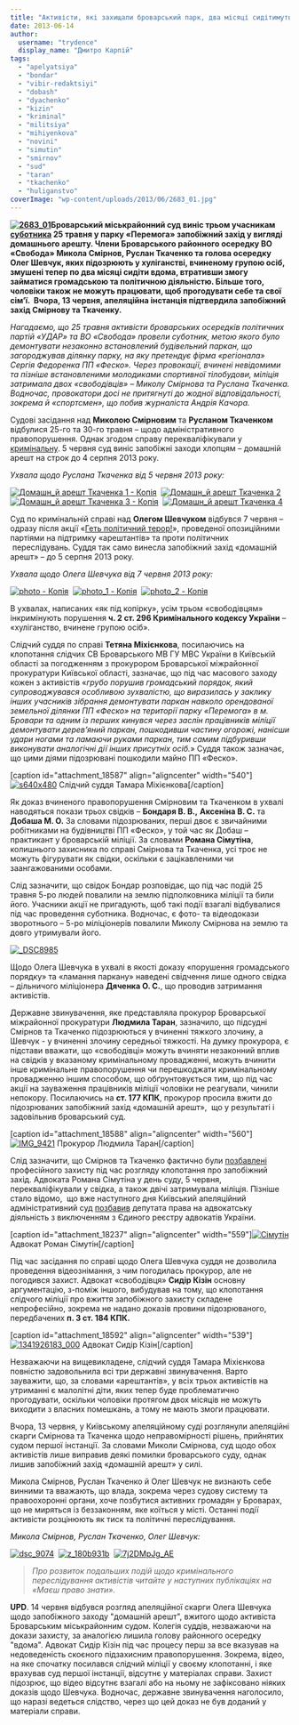 ```yaml
---
title: "Активісти, які захищали броварський парк, два місяці сидітимуть під домашнім арештом"
date: 2013-06-14
author: 
  username: "trydence"
  display_name: "Дмитро Карпій"
tags: 
  - "apelyatsiya"
  - "bondar"
  - "vibir-redaktsiyi"
  - "dobash"
  - "dyachenko"
  - "kizin"
  - "kriminal"
  - "militsiya"
  - "mihiyenkova"
  - "novini"
  - "simutin"
  - "smirnov"
  - "sud"
  - "taran"
  - "tkachenko"
  - "huliganstvo"
coverImage: "wp-content/uploads/2013/06/2683_01.jpg"
---
```


**[![2683_01](https://mpz.brovary.org/wp-content/uploads/2013/06/2683_01.jpg)](https://mpz.brovary.org/wp-content/uploads/2013/06/2683_01.jpg)Броварський міськрайонний суд виніс трьом учасникам [суботника](https://mpz.brovary.org/krivavi-sutichki-vidbulis-u-brovarah-mizh-meshkantsyami-ta-zabudovnikami-tsentralnogo-parku/) 25 травня у парку «Перемога» запобіжний захід у вигляді домашнього арешту. Члени Броварського районного осередку ВО «Свобода» Микола Смірнов, Руслан Ткаченко та голова осередку Олег Шевчук, яких підозрюють у хуліганстві, вчиненому групою осіб, змушені тепер по два місяці сидіти вдома, втративши змогу займатися громадською та політичною діяльністю. Більше того, чоловіки також не можуть працювати, щоб прогодувати себе та свої сім’ї.  Вчора, 13 червня, апеляційна інстанція підтвердила запобіжний захід Смірнову та Ткаченку.**

_Нагадаємо, що 25 травня активісти броварських осередків політичних партій «УДАР» та ВО «Свобода» провели суботник, метою якого було демонтувати незаконно встановлений будівельний паркан, що загороджував ділянку парку, на яку претендує фірма «регіонала» Сергія Федоренка ПП «Феско». Через провокації, вчинені невідомими та пізніше встановленими молодиками спортивної тілобудови, міліція затримала двох «свободівців» – Миколу Смірнова та Руслана Ткаченка. Водночас, провокатори досі не притягнуті до жодної відповідальності, зокрема й «спортсмен», що побив журналіста Андрія Качора._

Судові засідання над **Миколою Смірновим** та **Русланом Ткаченком** відбулися 25-го та 30-го травня – щодо адміністративного правопорушення. Однак згодом справу перекваліфікували у [кримінальну](https://mpz.brovary.org/militsiya-zvinuvachuye-zahisnikiv-parku-peremoga-u-kriminali/). 5 червня суд виніс запобіжні заходи хлопцям – домашній арешт на строк до 4 серпня 2013 року.

_Ухвала щодо Руслана Ткаченка від 5 червня 2013 року:_

[![Домашн_й арешт Ткаченка 1 - Копія](https://mpz.brovary.org/wp-content/uploads/2013/06/Domashn_y-aresht-Tkachenka-1-Kopiya.jpg)](https://mpz.brovary.org/wp-content/uploads/2013/06/Domashn_y-aresht-Tkachenka-1-Kopiya.jpg)  [![Домашн_й арешт Ткаченка 2](https://mpz.brovary.org/wp-content/uploads/2013/06/Domashn_y-aresht-Tkachenka-2.jpg)](https://mpz.brovary.org/wp-content/uploads/2013/06/Domashn_y-aresht-Tkachenka-2.jpg)  [![Домашн_й арешт Ткаченка 3 - Копія](https://mpz.brovary.org/wp-content/uploads/2013/06/Domashn_y-aresht-Tkachenka-3-Kopiya.jpg)](https://mpz.brovary.org/wp-content/uploads/2013/06/Domashn_y-aresht-Tkachenka-3-Kopiya.jpg)  [![Домашн_й арешт Ткаченка 4](https://mpz.brovary.org/wp-content/uploads/2013/06/Domashn_y-aresht-Tkachenka-4.jpg)](https://mpz.brovary.org/wp-content/uploads/2013/06/Domashn_y-aresht-Tkachenka-4.jpg)

Суд по кримінальній справі над **Олегом Шевчуком** відбувся 7 червня – одразу після акції «[Геть політичний терор!](https://mpz.brovary.org/ponad-sotnya-lyudey-viyshla-na-protest-proti-myentovskogo-byespryedyela-u-brovarah-foto/)», проведеної опозиційними партіями на підтримку «арештантів» та проти політичних  переслідувань. Суддя так само винесла запобіжний захід «домашній арешт» – до 5 серпня 2013 року.

_Ухвала щодо Олега Шевчука від 7 червня 2013 року:_

[![photo - Копія](https://mpz.brovary.org/wp-content/uploads/2013/06/photo-Kopiya.jpg)](https://mpz.brovary.org/wp-content/uploads/2013/06/photo-Kopiya.jpg)  [![photo_1 - Копія](https://mpz.brovary.org/wp-content/uploads/2013/06/photo_1-Kopiya.jpg)](https://mpz.brovary.org/wp-content/uploads/2013/06/photo_1-Kopiya.jpg)  [![photo_2 - Копія](https://mpz.brovary.org/wp-content/uploads/2013/06/photo_2-Kopiya.jpg)](https://mpz.brovary.org/wp-content/uploads/2013/06/photo_2-Kopiya.jpg)

В ухвалах, написаних «як під копірку», усім трьом «свободівцям» інкримінують порушення **ч. 2 ст. 296 Кримінального кодексу України** – «хуліганство, вчинене групою осіб».

Слідчий суддя по справі **Тетяна Міхієнкова**, посилаючись на клопотання слідчих СВ Броварського МВ ГУ МВС України в Київській області за погодженням з прокурором Броварської міжрайонної прокуратури Київської області, зазначає, що під час масового заходу кожен з активістів «_грубо порушив громадський порядок, який супроводжувався особливою зухвалістю, що виразилась у заклику інших учасників зібрання демонтувати паркан навколо орендованої земельної ділянки ПП «Феско» на території парку «Перемога» в м. Бровари та одним із перших кинувся через заслін працівників міліції демонтувати дерев’яний паркан, пошкодивши частину огорожі, нанісши удари ногами та ламаючи руками паркан, тим самим підбуривши виконувати аналогічні дії інших присутніх осіб._» Суддя також зазначає, що цими діями підозрювані пошкодили майно ПП «Феско».

\[caption id="attachment\_18587" align="aligncenter" width="540"\][![s640x480](https://mpz.brovary.org/wp-content/uploads/2013/06/s640x480.jpg)](https://mpz.brovary.org/wp-content/uploads/2013/06/s640x480.jpg) Слідчий суддя Тамара Міхієнкова\[/caption\]

Як доказ вчиненого правопорушення Смірновим та Ткаченком в ухвалі наводяться покази трьох свідків – **Бондаря В. В.,** **Аксеніна В. С.** та **Добаша М. О.** За словами підозрюваних, перші двоє є звичайними робітниками на будівництві ПП «Феско», у той час як Добаш – практикант у броварській міліції. За словами **Романа Сімутіна**, колишнього захисника по справі Смірнова та Ткаченка, усі троє не можуть фігурувати як свідки, оскільки є зацікавленими чи заангажованими особами.

Слід зазначити, що свідок Бондар розповідає, що під час подій 25 травня 5-ро людей повалили на землю підполковника міліції та били його. Учасники акції не пригадують, щоб такі події взагалі відбувалися під час проведення суботника. Водночас, є фото- та відеодокази зворотнього – 5-ро міліціонерів повалили Миколу Смірнова на землю та довго утримували його.

[![_DSC8985](https://mpz.brovary.org/wp-content/uploads/2013/05/DSC8985.jpg)](https://mpz.brovary.org/wp-content/uploads/2013/05/DSC8985.jpg)

Щодо Олега Шевчука в ухвалі в якості доказу «порушення громадського порядку» та «ламання паркану» наведені свідчення лише одного свідка – дільничого міліціонера **Дяченка О. С.**, що проводив затримання активістів.

Державне звинувачення, яке представляла прокурор Броварської міжрайонної прокуратури **Людмила Таран**, зазначило, що підсудні Смірнов та Ткаченко підозрюються у вчиненні тяжкого злочину, а Шевчук - у вчиненні злочину середньої тяжкості. На думку прокурора, є підстави вважати, що «свободівці» можуть вчиняти незаконний вплив на свідків у вказаному кримінальному провадженні, можуть вчинити інше кримінальне правопорушення чи перешкоджати кримінальному провадженню іншим способом, що обґрунтовується тим, що під час акції на зауваження працівників міліції чоловіки не реагували, чинили непокору. Посилаючись на **ст. 177 КПК**, прокурор просила вжити до підозрюваних запобіжний захід «домашній арешт»,  що у результаті і задовільнив броварський суд.

\[caption id="attachment\_18588" align="aligncenter" width="560"\][![IMG_9421](https://mpz.brovary.org/wp-content/uploads/2013/06/IMG_9421.jpg)](https://mpz.brovary.org/wp-content/uploads/2013/06/IMG_9421.jpg) Прокурор Людмила Таран\[/caption\]

Слід зазначити, що Смірнов та Ткаченко фактично були [позбавлені](https://mpz.brovary.org/deputat-simutin-obitsyaye-prityagti-militsioneriv-do-vidpovidalnosti-za-svoye-nezakonne-zatrimannya-sogodni/) професійного захисту під час розгляду клопотання про запобіжний захід. Адвоката Романа Сімутіна у день суду, 5 червня, перекваліфікували у свідка, а також двічі затримувала міліція. Пізніше стало відомо,  що вже наступного дня Київський апеляційний адміністративний суд [позбавив](https://mpz.brovary.org/deputata-simutina-oshtrafuvali-za-nepokoru-militsiyi-ta-pozbavili-advokatskogo-posvidchennya/) депутата права на адвокатську діяльність з виключенням з Єдиного реєстру адвокатів України.

\[caption id="attachment\_18237" align="aligncenter" width="559"\][![Сімутін](https://mpz.brovary.org/wp-content/uploads/2013/06/Simutin.jpg)](https://mpz.brovary.org/wp-content/uploads/2013/06/Simutin.jpg) Адвокат Роман Сімутін\[/caption\]

Під час засідання по справі щодо Олега Шевчука суддя не дозволила проведення відеознімання, з чим погодилась прокурор, але не погодився захист. Адвокат «свободівця» **Сидір Кізін** основну аргументацію, з-поміж іншого, вибудував на тому, що клопотання слідчого міліції про вжиття запобіжного захисту складене непрофесійно, зокрема не надано доказів провини підозрюваного, передбачених **п. 3 ст. 184 КПК.**

\[caption id="attachment\_18592" align="aligncenter" width="539"\][![1341926183_000](https://mpz.brovary.org/wp-content/uploads/2013/06/1341926183_000.jpg)](https://mpz.brovary.org/wp-content/uploads/2013/06/1341926183_000.jpg) Адвокат Сидір Кізін\[/caption\]

Незважаючи на вищевикладене, слідчий суддя Тамара Міхієнкова повністю задовольнила всі три державні звинувачення. Варто зауважити, що, за словами «арештантів», у всіх трьох активістів на утриманні є малолітні діти, яких тепер буде проблематично прогодувати, оскільки чоловіки протягом двох місяців не можуть виходити з власних помешкань, а тому не мають змоги працювати.

Вчора, 13 червня, у Київському апеляційному суді розглянули апеляційні скарги Смірнова та Ткаченка щодо неправомірності рішень, прийнятих судом першої інстанції. За словами Миколи Смірнова, суд щодо обох активістів лише виправив деякі помилки броварського суду, однак лишив запобіжний захід «домашній арешт» у силі.

Микола Смірнов, Руслан Ткаченко й Олег Шевчук не визнають себе винними та вважають, що влада, зокрема через судову систему та правоохоронні органи, хоче позбутися активних громадян у Броварах, що не миряться із беззаконням, яке коїться у місті. Останні події активісти розцінюють як тиск та політичні переслідування.

_Микола Смірнов, Руслан Ткаченко, Олег Шевчук:_

[![dsc_9074](https://mpz.brovary.org/wp-content/uploads/2013/06/dsc_9074.jpg)](https://mpz.brovary.org/wp-content/uploads/2013/06/dsc_9074.jpg)  [![z_180b931b](https://mpz.brovary.org/wp-content/uploads/2013/06/z_180b931b.jpg)](https://mpz.brovary.org/wp-content/uploads/2013/06/z_180b931b.jpg)  [![7j2DMpJg_AE](https://mpz.brovary.org/wp-content/uploads/2013/06/7j2DMpJg_AE.jpg)](https://mpz.brovary.org/wp-content/uploads/2013/06/7j2DMpJg_AE.jpg)

> _Про розвиток подальших подій щодо кримінального переслідування активістів читайте у наступних публікаціях на «Маєш право знати»._

**UPD**. 14 червня відбувся розгляд апеляційної скарги Олега Шевчука щодо запобіжного заходу "домашній арешт", вжитого щодо активіста Броварським міськрайонним судом. Колегія суддів, незважаючи на докази захисту, за аналогією лишила голову районного осередку "вдома". Адвокат Сидір Кізін під час процесу перш за все вказував на недоведеність скоєного підзахисним правопорушення. Зокрема, відео, на яке спочатку посилався слідчий міліції у своєму клопотанні, і яке врахував суд першої інстанції, відсутнє у матеріалах справи. Захист підозрює, що відео відсутнє взагалі або на ньому не зафіксовано ніяких доказів щодо Шевчука. Водночас, державне звинувачення наголосило, що наразі ведеться слідство, через що цей доказ не був доданий у матеріали справи.
